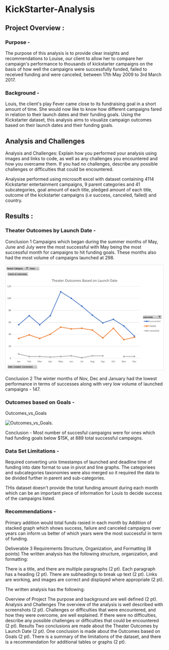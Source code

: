 # KickStarter-Analysis

## Project Overview : 

### Purpose -

The purpose of this analysis is to provide clear insights and recommendations to Louise, our client to allow her to compare her campaign's performance to thousands of  kickstarter campaigns on the basis of how well the campaigns were successfully funded, failed to received funding and were canceled, between 17th May 2009 to 3rd March 2017. 

### Background - 
Louis, the client's play Fever came close to its fundraising goal in a short amount of time. She would now like  to know how different campaigns fared in relation to their launch dates and their funding goals. Using the Kickstarter dataset, this analysis aims to visualize campaign outcomes based on their launch dates and their funding goals.

## Analysis and Challenges

Analysis and Challenges: Explain how you performed your analysis using images and links to code, as well as any challenges you encountered and how you overcame them. If you had no challenges, describe any possible challenges or difficulties that could be encountered.

Analysise performed using  microsoft excel with dataset containing 4114 Kickstarter entertainment campaigns,  9 parent categories and 41 subcategories, goal amount of each title, pledged amount of each title, outcome of the kickstarter campaigns (i.e success, canceled, failed) and country. 


## Results : 

### Theater Outcomes by Launch Date - 

Conclusion 1 
Campaigns which began during the summer months of May, June and July were the most successful with May being the most successful month for campaigns to hit funding goals. These months also had the most volume of campaigns launched at 298. 

![Theater_Outcomes_vs_Launch](https://github.com/ishan9220/kickstarter-analysis/blob/main/Theater_Outcomes_vs_Launch.png)

Conclusion 2 
The winter months of Nov, Dec and January had the lowest performance in terms of successes  along with very low volume of launched campaigns - 147. 

### Outcomes based on Goals - 

Outcomes_vs_Goals

![Outcomes_vs_Goals](path/to/image_name.png).

Conclusion - 
Most number of succesful campaigns were for ones which had funding goals below $15K, at 889 total successful campaigns. 

### Data Set Limitations - 

Required converting unix timestamps of launched and deadline time of funding into date format to use in pivot and line graphs. The categoriees and subcategories taxonomies were also merged so it required the data to be divided further in parent and sub-categories. 

THis dataset doesn't provide the totat funding amount during each month which can be an important piece of information for Louis to decide success of the campaigns listed. 

### Recommendations -

Primary addition would total funds rasied in each month by 
Addition of stacked graph which shows success, failure and canceled campaigns over years can inform us better of which years were the most successful in term of funding. 


Deliverable 3 Requirements
Structure, Organization, and Formatting (8 points)
The written analysis has the following structure, organization, and formatting:

There is a title, and there are multiple paragraphs (2 pt).
Each paragraph has a heading (2 pt).
There are subheadings to break up text (2 pt).
Links are working, and images are correct and displayed where appropriate (2 pt).


The written analysis has the following:

Overview of Project
The purpose and background are well defined (2 pt).
Analysis and Challenges
The overview of the analysis is well described with screenshots (2 pt).
Challenges or difficulties that were encountered, and how they were overcome, are well explained. If there were no difficulties, describe any possible challenges or difficulties that could be encountered (2 pt).
Results
Two conclusions are made about the Theater Outcomes by Launch Date (2 pt).
One conclusion is made about the Outcomes based on Goals (2 pt).
There is a summary of the limitations of the dataset, and there is a recommendation for additional tables or graphs (2 pt).
